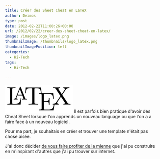 ```yaml
---
title: Créer des Sheet Cheat en LaTeX
author: Deimos
type: post
date: 2012-02-22T11:00:26+00:00
url: /2012/02/22/creer-des-sheet-cheat-en-latex/
image: /images/logo_latex.png
thumbnailImage: /thumbnails/logo_latex.png
thumbnailImagePosition: left
categories:
  - Hi-Tech
tags:
  - Hi-Tech

---
```

![LaTeX_logo](/images/logo_latex.png)
Il est parfois bien pratique d'avoir des Cheat Sheet lorsque l'on apprends un nouveau language ou que l'on a a faire face à un nouveau logiciel.
  
Pour ma part, je souhaitais en créer et trouver une template n'était pas chose aisée.

J'ai donc décider [de vous faire profiter de la mienne](http://wiki.deimos.fr/Template_pour_cr%C3%A9er_des_Cheat_Sheet_en_LaTeX) que j'ai pu construire en m'inspirant d'autres que j'ai pu trouver sur internet.